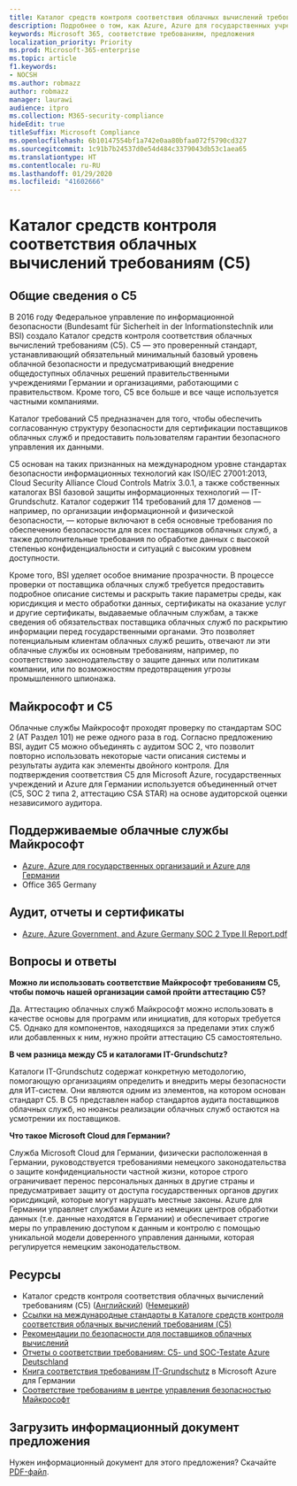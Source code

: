 ```yaml
---
title: Каталог средств контроля соответствия облачных вычислений требованиям (C5)
description: Подробнее о том, как Azure, Azure для государственных учреждений и Azure для Германии подтверждают соответствие требованиям Каталога средств контроля соответствия облачных вычислений требованиям (C5).
keywords: Microsoft 365, соответствие требованиям, предложения
localization_priority: Priority
ms.prod: Microsoft-365-enterprise
ms.topic: article
f1.keywords:
- NOCSH
ms.author: robmazz
author: robmazz
manager: laurawi
audience: itpro
ms.collection: M365-security-compliance
hideEdit: true
titleSuffix: Microsoft Compliance
ms.openlocfilehash: 6b10147554bf1a742e0aa80bfaa072f5790cd327
ms.sourcegitcommit: 1c91b7b24537d0e54d484c3379043db53c1aea65
ms.translationtype: HT
ms.contentlocale: ru-RU
ms.lasthandoff: 01/29/2020
ms.locfileid: "41602666"
---
```

# <a name="cloud-computing-compliance-controls-catalog-c5"></a>Каталог средств контроля соответствия облачных вычислений требованиям (C5)

## <a name="c5-overview"></a>Общие сведения о С5

В 2016 году Федеральное управление по информационной безопасности (Bundesamt für Sicherheit in der Informationstechnik или BSI) создало Каталог средств контроля соответствия облачных вычислений требованиям (C5). C5 — это проверенный стандарт, устанавливающий обязательный минимальный базовый уровень облачной безопасности и предусматривающий внедрение общедоступных облачных решений правительственными учреждениями Германии и организациями, работающими с правительством. Кроме того, C5 все больше и все чаще используется частными компаниями.

Каталог требований C5 предназначен для того, чтобы обеспечить согласованную структуру безопасности для сертификации поставщиков облачных служб и предоставить пользователям гарантии безопасного управления их данными.

C5 основан на таких признанных на международном уровне стандартах безопасности информационных технологий как ISO/IEC 27001:2013, Cloud Security Alliance Cloud Controls Matrix 3.0.1, а также собственных каталогах BSI базовой защиты информационных технологий — IT-Grundschutz. Каталог содержит 114 требований для 17 доменов —например, по организации информационной и физической безопасности, — которые включают в себя основные требования по обеспечению безопасности для всех поставщиков облачных служб, а также дополнительные требования по обработке данных с высокой степенью конфиденциальности и ситуаций c высоким уровнем доступности.

Кроме того, BSI уделяет особое внимание прозрачности. В процессе проверки от поставщика облачных служб требуется предоставить подробное описание системы и раскрыть такие параметры среды, как юрисдикция и место обработки данных, сертификаты на оказание услуг и другие сертификаты, выдаваемые облачным службам, а также сведения об обязательствах поставщика облачных служб по раскрытию информации перед государственными органами. Это позволяет потенциальным клиентам облачных служб решить, отвечают ли эти облачные службы их основным требованиям, например, по соответствию законодательству о защите данных или политикам компании, или по возможностям предотвращения угрозы промышленного шпионажа.

## <a name="microsoft-and-c5"></a>Майкрософт и C5

Облачные службы Майкрософт проходят проверку по стандартам SOC 2 (AT Раздел 101) не реже одного раза в год. Согласно предложению BSI, аудит C5 можно объединять с аудитом SOC 2, что позволит повторно использовать некоторые части описания системы и результаты аудита как элементы двойного контроля. Для подтверждения соответствия С5 для Microsoft Azure, государственных учреждений и Azure для Германии используется объединенный отчет (C5, SOC 2 типа 2, аттестацию CSA STAR) на основе аудиторской оценки независимого аудитора.

## <a name="microsoft-in-scope-cloud-services"></a>Поддерживаемые облачные службы Майкрософт

- [Azure, Azure для государственных организаций и Azure для Германии](https://go.microsoft.com/fwlink/p/?linkid=2051569)
- Office 365 Germany

## <a name="audits-reports-and-certificates"></a>Аудит, отчеты и сертификаты

- [Azure, Azure Government, and Azure Germany SOC 2 Type II Report.pdf](https://go.microsoft.com/fwlink/p/?linkid=2093520)

## <a name="frequently-asked-questions"></a>Вопросы и ответы

**Можно ли использовать соответствие Майкрософт требованиям С5, чтобы помочь нашей организации самой пройти аттестацию C5?**

Да. Аттестацию облачных служб Майкрософт можно использовать в качестве основы для программ или инициатив, для которых требуется С5. Однако для компонентов, находящихся за пределами этих служб или добавленных к ним, нужно пройти аттестацию С5 самостоятельно.

**В чем разница между C5 и каталогами IT-Grundschutz?**

Каталоги IT-Grundschutz содержат конкретную методологию, помогающую организациям определить и внедрить меры безопасности для ИТ-систем. Они являются одним из элементов, на котором основан стандарт C5. В C5 представлен набор стандартов аудита поставщиков облачных служб, но нюансы реализации облачных служб остаются на усмотрении их поставщиков.

**Что такое Microsoft Cloud для Германии?**

Служба Microsoft Cloud для Германии, физически расположенная в Германии, руководствуется требованиями немецкого законодательства о защите конфиденциальности частной жизни, которое строго ограничивает перенос персональных данных в другие страны и предусматривает защиту от доступа государственных органов других юрисдикций, которые могут нарушать местные законы. Azure для Германии управляет службами Azure из немецких центров обработки данных (т.е. данные находятся в Германии) и обеспечивает строгие меры по управлению доступом к данным и контролю с помощью уникальной модели доверенного управления данными, которая регулируется немецким законодательством.

## <a name="resources"></a>Ресурсы

- Каталог средств контроля соответствия облачных вычислений требованиям (C5) ([Английский](https://www.bsi.bund.de/EN/Topics/CloudComputing/Compliance_Controls_Catalogue/Compliance_Controls_Catalogue_node.html)) ([Немецкий](https://www.bsi.bund.de/DE/Themen/DigitaleGesellschaft/CloudComputing/Anforderungskatalog/Anforderungskatalog_node.html))
- [Ссылки на международные стандарты в Каталоге средств контроля соответствия облачных вычислений требованиям (C5) ](https://www.bsi.bund.de/SharedDocs/Downloads/EN/BSI/CloudComputing/ComplianceControlsCatalogue/Referencing_Cloud_Computing_Compliance_Controls_Catalogue.pdf;jsessionid=E5F009E49EB2689FAC3705578821BCB6.2_cid286?__blob=publicationFile&v=2)
- [Рекомендации по безопасности для поставщиков облачных вычислений](https://www.bsi.bund.de/SharedDocs/Downloads/EN/BSI/Publications/CloudComputing/SecurityRecommendationsCloudComputingProviders.pdf?__blob=publicationFile&v=2)
- [Отчеты о соответствии требованиям: C5- und SOC-Testate Azure Deutschland](https://servicetrust.microsoft.com/ViewPage/MSComplianceGuide?command=Download&downloadType=Document&downloadId=df100ae1-baf9-4785-8a6d-864c0bc5c308&docTab=4ce99610-c9c0-11e7-8c2c-f908a777fa4d_SOC%20%2F%20SSAE%2016%20Reports)
- [Книга соответствия требованиям IT-Grundschutz](https://gallery.technet.microsoft.com/Azure-Germany-IT-fca4afd7) в Microsoft Azure для Германии
- [Соответствие требованиям в центре управления безопасностью Майкрософт](https://www.microsoft.com/trust-center/compliance/compliance-overview)

## <a name="download-the-offering-backgrounder"></a>Загрузить информационный документ предложения

Нужен информационный документ для этого предложения? Скачайте [PDF-файл](https://download.microsoft.com/download/E/F/6/EF619A4D-C17C-4279-8DC4-79C0620676AB/C5Germany-Compliance.pdf).
